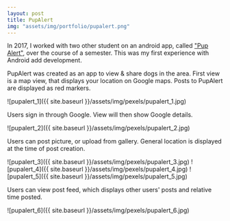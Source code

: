 ```yaml
---
layout: post
title: PupAlert 
img: "assets/img/portfolio/pupalert.png"
---
```


In 2017, I worked with two other student on an android app, called ["Pup Alert"](https://github.com/TeamMimosa/PupAlert-android), over the course of a semester. 
This was my first experience with Android add development. 

PupAlert was created as an app to view & share dogs in the area. First view is a map view, that displays your location on Google maps. Posts to PupAlert are displayed as red markers. 

![pupalert_1]({{ site.baseurl }}/assets/img/pexels/pupalert_1.jpg)

Users sign in through Google. View will then show Google details.

![pupalert_2]({{ site.baseurl }}/assets/img/pexels/pupalert_2.jpg)

Users can post picture, or upload from gallery. General location is displayed at the time of post creation.

![pupalert_3]({{ site.baseurl }}/assets/img/pexels/pupalert_3.jpg)
![pupalert_4]({{ site.baseurl }}/assets/img/pexels/pupalert_4.jpg)
![pupalert_5]({{ site.baseurl }}/assets/img/pexels/pupalert_5.jpg)

Users can view post feed, which displays other users' posts and relative time posted. 

![pupalert_6]({{ site.baseurl }}/assets/img/pexels/pupalert_6.jpg)



